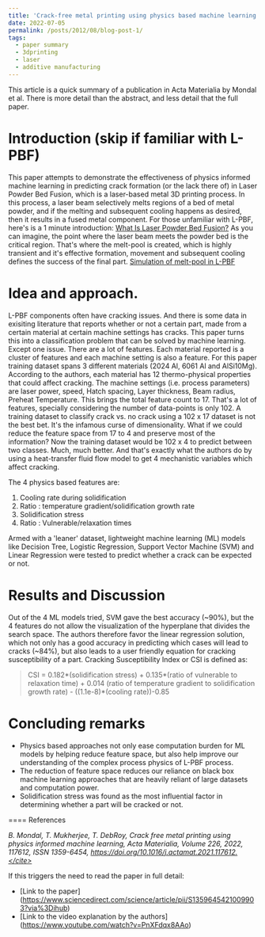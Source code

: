 ```yaml
---
title: 'Crack-free metal printing using physics based machine learning: A summary'
date: 2022-07-05
permalink: /posts/2012/08/blog-post-1/
tags:
  - paper summary
  - 3dprinting
  - laser
  - additive manufacturing
---
```


This article is a quick summary of a publication in Acta Materialia by Mondal et al. There is more detail than the abstract, and less detail that the full paper. 

Introduction (skip if familiar with L-PBF)
====
This paper attempts to demonstrate the effectiveness of physics informed machine learning in predicting crack formation (or the lack there of) in Laser Powder Bed Fusion, which is a laser-based metal 3D printing process.
In this process, a laser beam selectively melts regions of a bed of metal powder, and if the melting and subsequent cooling happens as desired, then it results in a fused metal component.
For those unfamiliar with L-PBF, here's is a 1 minute introduction:
[What Is Laser Powder Bed Fusion?](https://www.youtube.com/watch?v=r8_M995cwAA&t=34s)
As you can imagine, the point where the laser beam meets the powder bed is the critical region. That's where the melt-pool is created, which is highly transient and it's effective formation, movement and subsequent cooling defines the success of the final part.
[Simulation of melt-pool in L-PBF](https://www.youtube.com/watch?v=IogJ0xujy_4)

Idea and approach.
====
L-PBF components often have cracking issues. And there is some data in exisiting literature that reports whether or not a certain part, made from a certain material at certain machine settings has cracks.
This paper turns this into a classification problem that can be solved by machine learning. Except one issue. There are a lot of features. Each material reported is a cluster of features and each machine setting is also a feature. For this paper training dataset spans 3 different materials (2024 Al, 6061 Al and AlSi10Mg). According to the authors, each material has 12 thermo-physical properties that could affect cracking.
The machine settings (i.e. process parameters) are laser power, speed, Hatch spacing, Layer thickness, Beam radius, Preheat Temperature.
This brings the total feature count to 17. That's a lot of features, specially considering the number of data-points is only 102. A training dataset to classify crack vs. no crack using a 102 x 17 dataset is not the best bet. It's the infamous curse of dimensionality.
What if we could reduce the feature space from 17 to 4 and preserve most of the information? Now the training dataset would be 102 x 4 to predict between two classes. Much, much better. And that's exactly what the authors do by using a heat-transfer fluid flow model to get 4 mechanistic variables which affect cracking.

The 4 physics based features are:
1. Cooling rate during solidification
2. Ratio : temperature gradient/solidification growth rate
3. Solidification stress
4. Ratio : Vulnerable/relaxation times

Armed with a 'leaner' dataset, lightweight machine learning (ML) models like Decision Tree, Logistic Regression, Support Vector Machine (SVM) and Linear Regression were tested to predict whether a crack can be expected or not.

Results and Discussion
====
Out of the 4 ML models tried, SVM gave the best accuracy (~90%), but the 4 features do not allow the visualization of the hyperplane that divides the search space.
The authors therefore favor the linear regression solution, which not only has a good accuracy in predicting which cases will lead to cracks (~84%), but also leads to a user friendly equation for cracking susceptibility of a part. Cracking Susceptibility Index or CSI is defined as:

> CSI = 0.182*(solidification stress) + 0.135*(ratio of vulnerable to relaxation time) + 0.014 (ratio of temperature gradient to solidification growth rate) - ((1.1e-8)*(cooling rate))-0.85

Concluding remarks
====
* Physics based approaches not only ease computation burden for ML models by helping reduce feature space, but also help improve our understanding of the complex process physics of L-PBF process.
* The reduction of feature space reduces our reliance on black box machine learning approaches that are heavily reliant of large datasets and computation power.
* Solidification stress was found as the most influential factor in determining whether a part will be cracked or not.

====
References

<cite>B. Mondal, T. Mukherjee, T. DebRoy,
Crack free metal printing using physics informed machine learning,
Acta Materialia,
Volume 226,
2022,
117612,
ISSN 1359-6454,
https://doi.org/10.1016/j.actamat.2021.117612.</cite>

If this triggers the need to read the paper in full detail:
* [Link to the paper] (https://www.sciencedirect.com/science/article/pii/S1359645421009903?via%3Dihub)
* [Link to the video explanation by the authors] (https://www.youtube.com/watch?v=PnXFdqx8AAo)
